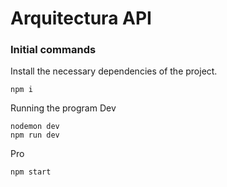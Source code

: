 # Arquitectura API

### Initial commands
Install the necessary dependencies of the project.
```
npm i
```
Running the program
Dev
```
nodemon dev 
npm run dev
```
Pro
```
npm start
```
